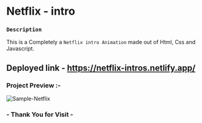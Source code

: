# Netflix - intro 

### `Description`
This is a Completely a `Netflix intro Animation` made out of Html, Css and Javascript.

## Deployed link - https://netflix-intros.netlify.app/
### Project Preview :-
![Sample-Netflix](https://github.com/programmer141-dev/netflix-intro/assets/107872928/7ed79195-034c-40e2-9eb7-b0a607b07a42)

### - Thank You for Visit -
